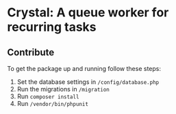 # Crystal: A queue worker for recurring tasks

## Contribute

To get the package up and running follow these steps:

1. Set the database settings in `/config/database.php`
2. Run the migrations in `/migration`
3. Run `composer install`
4. Run `/vendor/bin/phpunit`
